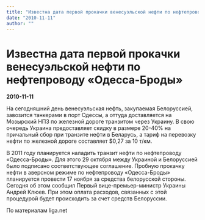 ```yaml
---
title: "Известна дата первой прокачки венесуэльской нефти по нефтепроводу «Одесса-Броды»"
date: "2010-11-11"
author: ""
---
```


# Известна дата первой прокачки венесуэльской нефти по нефтепроводу «Одесса-Броды»

**2010-11-11** 

На сегодняшний день венесуэльская нефть, закупаемая Белоруссией, завозится танкерами в порт Одессы, а оттуда доставляется на Мозырский НПЗ по железной дороге транзитом через Украину. В свою очередь Украина предоставляет скидку в размере 20-40% на причальный сбор при транзите нефти в Беларусь, а тариф на перевозку нефти по железной дороге составляет $0,27 за 10 т/км.

В 2011 году планируется наладить транзит нефти по нефтепроводу «Одесса-Броды». Для этого 29 октября между Украиной и Белоруссией было подписано соответствующее соглашение. Пробную прокачку нефти в аверсном режиме по нефтепроводу «Одесса-Броды» планируется провести 17 ноября за средства белорусской стороны. Сегодня об этом сообщил Первый вице-премьер-министр Украины Андрей Клюев. При этом оплата расходов, связанных с этой процедурой будет происходить за счет средств Белоруссии.

По материалам liga.net